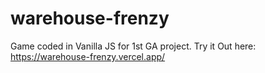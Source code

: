 # warehouse-frenzy
Game coded in Vanilla JS for 1st GA project.
Try it Out here: https://warehouse-frenzy.vercel.app/
